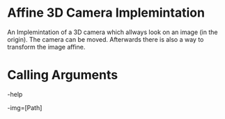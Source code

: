 Affine 3D Camera Implemintation
==============================================

An Implemintation of a 3D camera which allways look on an image (in the origin). The camera can be moved.
Afterwards there is also a way to transform the image affine.

Calling Arguments
=================
-help

-img=[Path]